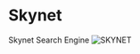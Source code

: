 # Skynet
Skynet Search Engine
![SKYNET](https://github.com/Twoward-Technologies/Skynet/assets/135348882/5bedd993-b503-4f1a-b02b-5cf695e4af05)

